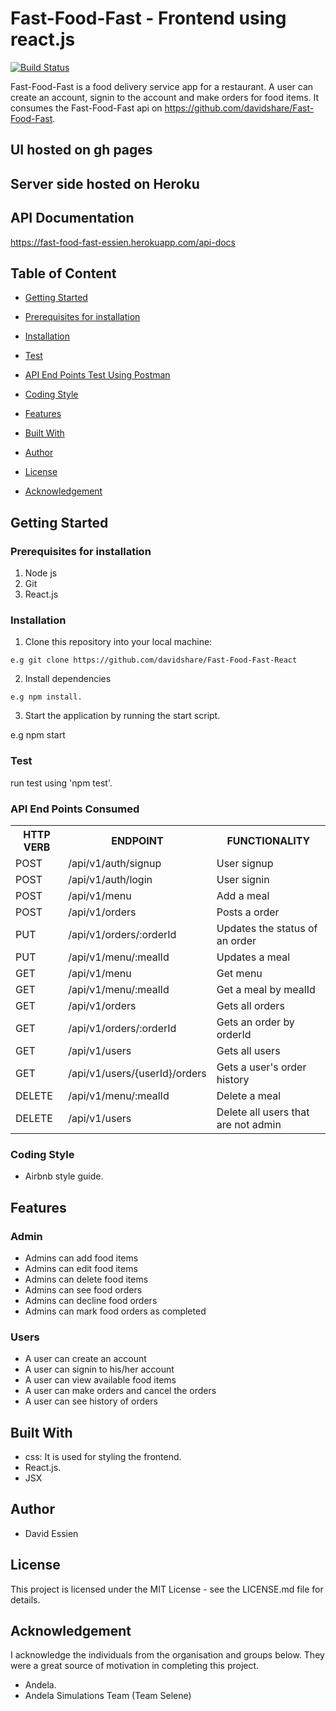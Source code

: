 # Fast-Food-Fast - Frontend using react.js
[![Build Status](https://travis-ci.org/davidshare/Fast-Food-Fast-React.svg?branch=develop)](https://travis-ci.org/davidshare/Fast-Food-Fast-React)

Fast-Food-Fast is a food delivery service app for a restaurant. A user can create an account, signin to the account and make orders for food items. It consumes the Fast-Food-Fast api on https://github.com/davidshare/Fast-Food-Fast.

## UI hosted on gh pages


## Server side hosted on Heroku


## API Documentation
https://fast-food-fast-essien.herokuapp.com/api-docs

## Table of Content
 * [Getting Started](#getting-started)

 * [Prerequisites for installation](#Prerequisites)
 
 * [Installation](#installation)

 * [Test](#test)
 
 * [ API End Points Test Using Postman](#api-end-points)

 * [Coding Style](#coding-style)
 
 * [Features](#features)
 
 * [Built With](#built-with)
 
 * [Author](#author)

 * [License](#lincense)

 * [Acknowledgement](#acknowledgement)

## Getting Started

### Prerequisites for installation
1. Node js
3. Git
4. React.js

### Installation
1. Clone this repository into your local machine:
```
e.g git clone https://github.com/davidshare/Fast-Food-Fast-React
```
2. Install dependencies 
```
e.g npm install.
```
3. Start the application by running the start script.

e.g npm start

### Test
run test using 'npm test'.

### API End Points Consumed

<table>
<tr><th>HTTP VERB</th><th>ENDPOINT</th><th>FUNCTIONALITY</th></tr>

<tr><td>POST</td> <td>/api/v1/auth/signup</td>  <td>User signup</td></tr>

<tr><td>POST</td> <td>/api/v1/auth/login</td>  <td>User signin</td></tr>

<tr><td>POST</td> <td>/api/v1/menu</td>  <td>Add a meal</td></tr>

<tr><td>POST</td> <td>/api/v1/orders</td>  <td>Posts a order</td></tr>

<tr><td>PUT</td> <td>/api/v1/orders/:orderId</td>  <td>Updates the status of an order</td></tr>

<tr><td>PUT</td> <td>/api/v1/menu/:mealId</td>  <td>Updates a meal</td></tr>

<tr><td>GET</td> <td>/api/v1/menu</td>  <td>Get menu</td></tr>

<tr><td>GET</td> <td>/api/v1/menu/:mealId</td>  <td>Get a meal by mealId</td></tr>

<tr><td>GET</td> <td>/api/v1/orders</td>  <td>Gets all orders</td></tr>

<tr><td>GET</td> <td>/api/v1/orders/:orderId</td>  <td>Gets an order by orderId</td></tr>

<tr><td>GET</td> <td>/api/v1/users</td>  <td>Gets all users</td></tr>

<tr><td>GET</td> <td>/api/v1/users/{userId}/orders</td>  <td>Gets a user's order history</td></tr>

<tr><td>DELETE</td> <td>/api/v1/menu/:mealId</td> <td>Delete a meal</td></tr>

<tr><td>DELETE</td> <td>/api/v1/users</td>  <td>Delete all users that are not admin</td></tr>
 
</table>

### Coding Style
* Airbnb style guide. 

## Features

 ### Admin
 * Admins can add food items
 * Admins can edit food items
 * Admins can delete food items
 * Admins can see food orders
 * Admins can decline food orders
 * Admins can mark food orders as completed

 ### Users
 * A user can create an account
 * A user can signin to his/her account
 * A user can view available food items
 * A user can make orders and cancel the orders
 * A user can see history of orders
 

## Built With
* css: It is used for styling the frontend.
* React.js.
* JSX


## Author
* David Essien

## License
This project is licensed under the MIT License - see the LICENSE.md file for details.

## Acknowledgement
I acknowledge the individuals from the organisation and groups below. They were a great source of motivation in completing this project.
* Andela.
* Andela Simulations Team (Team Selene)
